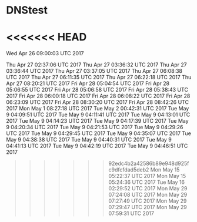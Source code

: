 # DNStest
<<<<<<< HEAD
=======
Wed Apr 26 09:00:03 UTC 2017

Thu Apr 27 02:37:06 UTC 2017
Thu Apr 27 03:36:32 UTC 2017
Thu Apr 27 03:36:44 UTC 2017
Thu Apr 27 03:37:05 UTC 2017
Thu Apr 27 06:08:38 UTC 2017
Thu Apr 27 06:11:35 UTC 2017
Thu Apr 27 06:22:18 UTC 2017
Thu Apr 27 08:20:21 UTC 2017
Fri Apr 28 05:04:54 UTC 2017
Fri Apr 28 05:06:55 UTC 2017
Fri Apr 28 05:06:58 UTC 2017
Fri Apr 28 05:38:43 UTC 2017
Fri Apr 28 06:00:18 UTC 2017
Fri Apr 28 06:08:22 UTC 2017
Fri Apr 28 06:23:09 UTC 2017
Fri Apr 28 08:30:20 UTC 2017
Fri Apr 28 08:42:26 UTC 2017
Mon May 1 08:27:18 UTC 2017
Tue May 2 00:42:31 UTC 2017
Tue May 9 04:09:51 UTC 2017
Tue May 9 04:11:41 UTC 2017
Tue May 9 04:13:01 UTC 2017
Tue May 9 04:14:23 UTC 2017
Tue May 9 04:17:39 UTC 2017
Tue May 9 04:20:34 UTC 2017
Tue May 9 04:21:53 UTC 2017
Tue May 9 04:29:26 UTC 2017
Tue May 9 04:29:45 UTC 2017
Tue May 9 04:35:07 UTC 2017
Tue May 9 04:38:38 UTC 2017
Tue May 9 04:40:31 UTC 2017
Tue May 9 04:41:13 UTC 2017
Tue May 9 04:42:19 UTC 2017
Tue May 9 04:46:51 UTC 2017
>>>>>>> 92edc4b2a42586b89e948d925fc9dfcfdad5deb2
Mon May 15 05:22:37 UTC 2017
Mon May 15 05:24:36 UTC 2017
Tue May 16 02:29:52 UTC 2017
Mon May 29 07:24:08 UTC 2017
Mon May 29 07:27:49 UTC 2017
Mon May 29 07:29:47 UTC 2017
Mon May 29 07:59:31 UTC 2017
